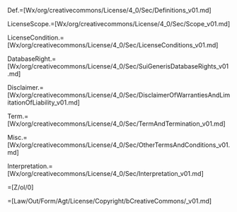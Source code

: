 Def.=[Wx/org/creativecommons/License/4_0/Sec/Definitions_v01.md]

LicenseScope.=[Wx/org/creativecommons/License/4_0/Sec/Scope_v01.md]

LicenseCondition.=[Wx/org/creativecommons/License/4_0/Sec/LicenseConditions_v01.md]

DatabaseRight.=[Wx/org/creativecommons/License/4_0/Sec/SuiGenerisDatabaseRights_v01.md]

Disclaimer.=[Wx/org/creativecommons/License/4_0/Sec/DisclaimerOfWarrantiesAndLimitationOfLiability_v01.md]

Term.=[Wx/org/creativecommons/License/4_0/Sec/TermAndTermination_v01.md]

Misc.=[Wx/org/creativecommons/License/4_0/Sec/OtherTermsAndConditions_v01.md]

Interpretation.=[Wx/org/creativecommons/License/4_0/Sec/Interpretation_v01.md]

=[Z/ol/0]

=[Law/Out/Form/Agt/License/Copyright/bCreativeCommons/_v01.md]
